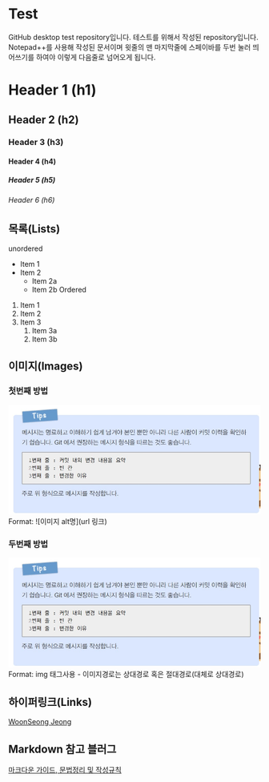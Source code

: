 # Test
GitHub desktop test repository입니다. 테스트를 위해서 작성된 repository입니다.  
Notepad++를 사용해 작성된 문서이며 윗줄의 맨 마지막줄에 스페이바를 두번 눌러 띄어쓰기를 하여야 이렇게 다음줄로 넘어오게 됩니다.  
# Header 1 (h1)
## Header 2 (h2)
### Header 3 (h3)
#### Header 4 (h4)
##### Header 5 (h5)
###### Header 6 (h6)

## 목록(Lists)
unordered  
* Item 1
* Item 2
	* Item 2a
	* Item 2b
Ordered
1. Item 1
1. Item 2
1. Item 3
	1. Item 3a
	1. Item 3b

## 이미지(Images)
### 첫번째 방법  
![TestImage](/images/GitMessageFormat.jpg)
Format: ![이미지 alt명](url 링크)

### 두번째 방법  
<a href="#"><img src="/images/GitMessageFormat.jpg" width="600" alt="Test Image"></a>  
Format: img 태그사용 - 이미지경로는 상대경로 혹은 절대경로(대체로 상대경로)  

## 하이퍼링크(Links)  
[WoonSeong Jeong](http://wsjeong.site "WoonSeong Jeong's site")

## Markdown 참고 블러그  
[마크다운 가이드, 문법정리 및 작성규칙](https://post.naver.com/viewer/postView.nhn?volumeNo=24627214&memberNo=42458017 "마크다운 규칙") 
